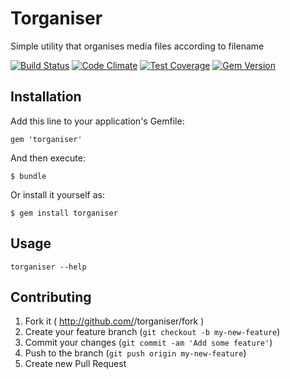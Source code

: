 # Torganiser

Simple utility that organises media files according to filename


[![Build Status](https://travis-ci.org/sergei-matheson/torganiser.svg?branch=master)](https://travis-ci.org/sergei-matheson/torganiser)
[![Code Climate](https://codeclimate.com/github/sergei-matheson/torganiser/badges/gpa.svg)](https://codeclimate.com/github/sergei-matheson/torganiser)
[![Test Coverage](https://codeclimate.com/github/sergei-matheson/torganiser/badges/coverage.svg)](https://codeclimate.com/github/sergei-matheson/torganiser)
[![Gem Version](https://badge.fury.io/rb/torganiser.svg)](http://badge.fury.io/rb/torganiser)

## Installation

Add this line to your application's Gemfile:

    gem 'torganiser'

And then execute:

    $ bundle

Or install it yourself as:

    $ gem install torganiser

## Usage

`torganiser --help`

## Contributing

1. Fork it ( http://github.com/<my-github-username>/torganiser/fork )
2. Create your feature branch (`git checkout -b my-new-feature`)
3. Commit your changes (`git commit -am 'Add some feature'`)
4. Push to the branch (`git push origin my-new-feature`)
5. Create new Pull Request
